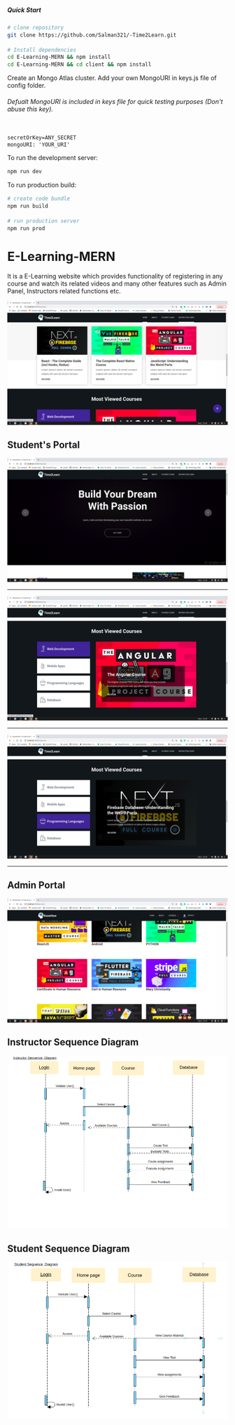 


##### Quick Start

```bash
# clone repository
git clone https://github.com/Salman321/-Time2Learn.git

# Install dependencies
cd E-Learning-MERN && npm install
cd E-Learning-MERN && cd client && npm install

```
Create an Mongo Atlas cluster. Add  your  own MongoURI in keys.js file of  config folder. 
###### Defualt MongoURI is included in keys file for  quick testing purposes (Don't abuse this key).

```

secretOrKey=ANY_SECRET
mongoURI: 'YOUR_URI'

```

To run the development server:

```bash
npm run dev
```

To run production build:

```bash
# create code bundle
npm run build

# run production server
npm run prod
```

# E-Learning-MERN
It is a E-Learning website which provides functionality of registering in any course and watch its related videos and many other features such as Admin Panel, Instructors related functions etc. 

<img src="img/b.png">




## Student's Portal

<img src="img/a.png">

---

<img src="img/c.png">

---

<img src="img/d.png">

---

## Admin Portal

<img src="img/e.png">



## Instructor Sequence Diagram
<img src ="instructor_sequence_diagram.png">




## Student Sequence Diagram
<img src="student_sequence_diagram.png">




